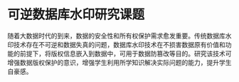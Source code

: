 # 可逆数据库水印研究课题
随着大数据时代的到来，数据的安全性和所有权保护需求愈发重要。传统数据库水印技术存在不可逆和数据失真的问题，数据库水印技术在不损害数据原有价值和功能的前提下，将版权信息嵌入到数据中，可用于数据防篡改等目的。研究该技术可增强数据版权保护的意识，增强学生利用所学知识解决实际问题的能力，提升学生自豪感。
